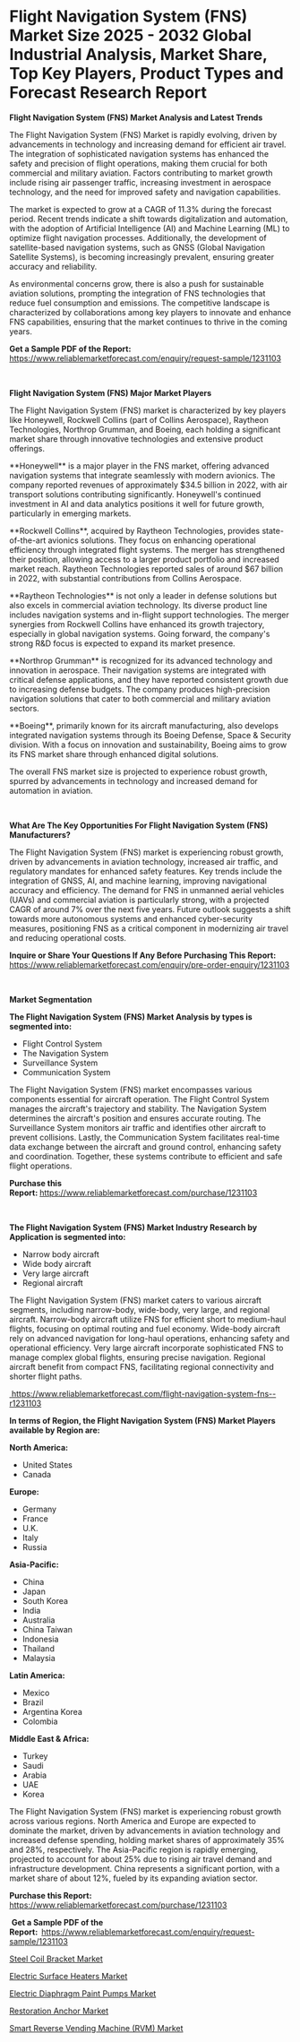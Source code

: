 <p><h1>Flight Navigation System (FNS) Market Size 2025 - 2032 Global Industrial Analysis, Market Share, Top Key Players, Product Types and Forecast Research Report</h1></p><p><strong>Flight Navigation System (FNS) Market Analysis and Latest Trends</strong></p>
<p><p>The Flight Navigation System (FNS) Market is rapidly evolving, driven by advancements in technology and increasing demand for efficient air travel. The integration of sophisticated navigation systems has enhanced the safety and precision of flight operations, making them crucial for both commercial and military aviation. Factors contributing to market growth include rising air passenger traffic, increasing investment in aerospace technology, and the need for improved safety and navigation capabilities.</p><p>The market is expected to grow at a CAGR of 11.3% during the forecast period. Recent trends indicate a shift towards digitalization and automation, with the adoption of Artificial Intelligence (AI) and Machine Learning (ML) to optimize flight navigation processes. Additionally, the development of satellite-based navigation systems, such as GNSS (Global Navigation Satellite Systems), is becoming increasingly prevalent, ensuring greater accuracy and reliability.</p><p>As environmental concerns grow, there is also a push for sustainable aviation solutions, prompting the integration of FNS technologies that reduce fuel consumption and emissions. The competitive landscape is characterized by collaborations among key players to innovate and enhance FNS capabilities, ensuring that the market continues to thrive in the coming years.</p></p>
<p><strong>Get a Sample PDF of the Report:&nbsp;</strong> <a href="https://www.reliablemarketforecast.com/enquiry/request-sample/1231103?utm_campaign=1144&utm_medium=2&utm_source=Github&utm_content=ia&utm_term=11042025&utm_id=flight-navigation-system-fns">https://www.reliablemarketforecast.com/enquiry/request-sample/1231103</a></p>
<p>&nbsp;</p>
<p><strong>Flight Navigation System (FNS) Major Market Players</strong></p>
<p><p>The Flight Navigation System (FNS) market is characterized by key players like Honeywell, Rockwell Collins (part of Collins Aerospace), Raytheon Technologies, Northrop Grumman, and Boeing, each holding a significant market share through innovative technologies and extensive product offerings.</p><p>**Honeywell** is a major player in the FNS market, offering advanced navigation systems that integrate seamlessly with modern avionics. The company reported revenues of approximately $34.5 billion in 2022, with air transport solutions contributing significantly. Honeywell's continued investment in AI and data analytics positions it well for future growth, particularly in emerging markets.</p><p>**Rockwell Collins**, acquired by Raytheon Technologies, provides state-of-the-art avionics solutions. They focus on enhancing operational efficiency through integrated flight systems. The merger has strengthened their position, allowing access to a larger product portfolio and increased market reach. Raytheon Technologies reported sales of around $67 billion in 2022, with substantial contributions from Collins Aerospace.</p><p>**Raytheon Technologies** is not only a leader in defense solutions but also excels in commercial aviation technology. Its diverse product line includes navigation systems and in-flight support technologies. The merger synergies from Rockwell Collins have enhanced its growth trajectory, especially in global navigation systems. Going forward, the company's strong R&D focus is expected to expand its market presence.</p><p>**Northrop Grumman** is recognized for its advanced technology and innovation in aerospace. Their navigation systems are integrated with critical defense applications, and they have reported consistent growth due to increasing defense budgets. The company produces high-precision navigation solutions that cater to both commercial and military aviation sectors.</p><p>**Boeing**, primarily known for its aircraft manufacturing, also develops integrated navigation systems through its Boeing Defense, Space & Security division. With a focus on innovation and sustainability, Boeing aims to grow its FNS market share through enhanced digital solutions.</p><p>The overall FNS market size is projected to experience robust growth, spurred by advancements in technology and increased demand for automation in aviation.</p></p>
<p>&nbsp;</p>
<p><strong>What Are The Key Opportunities For Flight Navigation System (FNS) Manufacturers?</strong></p>
<p><p>The Flight Navigation System (FNS) market is experiencing robust growth, driven by advancements in aviation technology, increased air traffic, and regulatory mandates for enhanced safety features. Key trends include the integration of GNSS, AI, and machine learning, improving navigational accuracy and efficiency. The demand for FNS in unmanned aerial vehicles (UAVs) and commercial aviation is particularly strong, with a projected CAGR of around 7% over the next five years. Future outlook suggests a shift towards more autonomous systems and enhanced cyber-security measures, positioning FNS as a critical component in modernizing air travel and reducing operational costs.</p></p>
<p><strong>Inquire or Share Your Questions If Any Before Purchasing This Report:</strong> <a href="https://www.reliablemarketforecast.com/enquiry/pre-order-enquiry/1231103?utm_campaign=1144&utm_medium=2&utm_source=Github&utm_content=ia&utm_term=11042025&utm_id=flight-navigation-system-fns">https://www.reliablemarketforecast.com/enquiry/pre-order-enquiry/1231103</a></p>
<p>&nbsp;</p>
<p><strong>Market Segmentation</strong></p>
<p><strong>The Flight Navigation System (FNS) Market Analysis by types is segmented into:</strong></p>
<p><ul><li>Flight Control System</li><li>The Navigation System</li><li>Surveillance System</li><li>Communication System</li></ul></p>
<p><p>The Flight Navigation System (FNS) market encompasses various components essential for aircraft operation. The Flight Control System manages the aircraft's trajectory and stability. The Navigation System determines the aircraft's position and ensures accurate routing. The Surveillance System monitors air traffic and identifies other aircraft to prevent collisions. Lastly, the Communication System facilitates real-time data exchange between the aircraft and ground control, enhancing safety and coordination. Together, these systems contribute to efficient and safe flight operations.</p></p>
<p><strong>Purchase this Report:&nbsp;</strong><a href="https://www.reliablemarketforecast.com/purchase/1231103?utm_campaign=1144&utm_medium=2&utm_source=Github&utm_content=ia&utm_term=11042025&utm_id=flight-navigation-system-fns">https://www.reliablemarketforecast.com/purchase/1231103</a></p>
<p>&nbsp;</p>
<p><strong>The Flight Navigation System (FNS) Market Industry Research by Application is segmented into:</strong></p>
<p><ul><li>Narrow body aircraft</li><li>Wide body aircraft</li><li>Very large aircraft</li><li>Regional aircraft</li></ul></p>
<p><p>The Flight Navigation System (FNS) market caters to various aircraft segments, including narrow-body, wide-body, very large, and regional aircraft. Narrow-body aircraft utilize FNS for efficient short to medium-haul flights, focusing on optimal routing and fuel economy. Wide-body aircraft rely on advanced navigation for long-haul operations, enhancing safety and operational efficiency. Very large aircraft incorporate sophisticated FNS to manage complex global flights, ensuring precise navigation. Regional aircraft benefit from compact FNS, facilitating regional connectivity and shorter flight paths.</p></p>
<p><a href="https://www.reliablemarketforecast.com/flight-navigation-system-fns--r1231103?utm_campaign=1144&utm_medium=2&utm_source=Github&utm_content=ia&utm_term=11042025&utm_id=flight-navigation-system-fns">&nbsp;https://www.reliablemarketforecast.com/flight-navigation-system-fns--r1231103</a></p>
<p><strong>In terms of Region, the Flight Navigation System (FNS) Market Players available by Region are:</strong></p>
<p>
    <p> <strong> North America: </strong>
        <ul>
            <li>United States</li>
            <li>Canada</li>
        </ul>
        </p> 
    <p> <strong> Europe: </strong>
        <ul>
            <li>Germany</li>
            <li>France</li>
            <li>U.K.</li>
            <li>Italy</li>
            <li>Russia</li>
        </ul>
        </p> 
    <p> <strong> Asia-Pacific: </strong>
        <ul>
            <li>China</li>
            <li>Japan</li>
            <li>South Korea</li>
            <li>India</li>
            <li>Australia</li>
            <li>China Taiwan</li>
            <li>Indonesia</li>
            <li>Thailand</li>
            <li>Malaysia</li>
        </ul>
        </p> 
    <p> <strong> Latin America: </strong>
        <ul>
            <li>Mexico</li>
            <li>Brazil</li>
            <li>Argentina Korea</li>
            <li>Colombia</li>
        </ul>
        </p> 
    <p> <strong> Middle East & Africa: </strong>
        <ul>
            <li>Turkey</li>
            <li>Saudi</li>
            <li>Arabia</li>
            <li>UAE</li>
            <li>Korea</li>
        </ul>
    </p>
    </p>
<p><p>The Flight Navigation System (FNS) market is experiencing robust growth across various regions. North America and Europe are expected to dominate the market, driven by advancements in aviation technology and increased defense spending, holding market shares of approximately 35% and 28%, respectively. The Asia-Pacific region is rapidly emerging, projected to account for about 25% due to rising air travel demand and infrastructure development. China represents a significant portion, with a market share of about 12%, fueled by its expanding aviation sector.</p></p>
<p><strong>Purchase this Report: </strong><a href="https://www.reliablemarketforecast.com/purchase/1231103?utm_campaign=1144&utm_medium=2&utm_source=Github&utm_content=ia&utm_term=11042025&utm_id=flight-navigation-system-fns">https://www.reliablemarketforecast.com/purchase/1231103</a></p>
<p>&nbsp;<strong>Get a Sample PDF of the Report:&nbsp;&nbsp;</strong><a href="https://www.reliablemarketforecast.com/enquiry/request-sample/1231103?utm_campaign=1144&utm_medium=2&utm_source=Github&utm_content=ia&utm_term=11042025&utm_id=flight-navigation-system-fns">https://www.reliablemarketforecast.com/enquiry/request-sample/1231103</a></p>
<p><strong></strong></p>
<p><p><a href="https://github.com/muskoaizahfi/Market-Research-Report-List-1/blob/main/steel-coil-bracket-market.md?utm_campaign=1144&utm_medium=2&utm_source=Github&utm_content=ia&utm_term=11042025&utm_id=flight-navigation-system-fns">Steel Coil Bracket Market</a></p><p><a href="https://github.com/motosyuliq/Market-Research-Report-List-1/blob/main/electric-surface-heaters-market.md?utm_campaign=1144&utm_medium=2&utm_source=Github&utm_content=ia&utm_term=11042025&utm_id=flight-navigation-system-fns">Electric Surface Heaters Market</a></p><p><a href="https://github.com/lotoahshaiek/Market-Research-Report-List-1/blob/main/electric-diaphragm-paint-pumps-market.md?utm_campaign=1144&utm_medium=2&utm_source=Github&utm_content=ia&utm_term=11042025&utm_id=flight-navigation-system-fns">Electric Diaphragm Paint Pumps Market</a></p><p><a href="https://github.com/thapabylers2/Market-Research-Report-List-1/blob/main/restoration-anchor-market.md?utm_campaign=1144&utm_medium=2&utm_source=Github&utm_content=ia&utm_term=11042025&utm_id=flight-navigation-system-fns">Restoration Anchor Market</a></p><p><a href="https://github.com/ryantindyaiz/Market-Research-Report-List-1/blob/main/smart-reverse-vending-machine-rvm-market.md?utm_campaign=1144&utm_medium=2&utm_source=Github&utm_content=ia&utm_term=11042025&utm_id=flight-navigation-system-fns">Smart Reverse Vending Machine (RVM) Market</a></p></p>